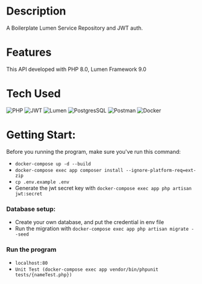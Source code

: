 # Description
A Boilerplate Lumen Service Repository and JWT auth.

# Features
This API developed with PHP 8.0, Lumen Framework 9.0
 
# Tech Used
 ![PHP](https://img.shields.io/badge/php-%23777BB4.svg?style=for-the-badge&logo=php&logoColor=white) ![JWT](https://img.shields.io/badge/JWT-black?style=for-the-badge&logo=JSON%20web%20tokens) ![Lumen](https://img.shields.io/badge/lumen-%23FF2D20.svg?style=for-the-badge&logo=lumen&logoColor=white) ![PostgresSQL](https://img.shields.io/badge/postgresql-%23316192.svg?&style=for-the-badge&logo=postgresql&logoColor=white) ![Postman](https://img.shields.io/badge/Postman-FF6C37?style=for-the-badge&logo=postman&logoColor=white) ![Docker](https://img.shields.io/badge/docker-%230db7ed.svg?style=for-the-badge&logo=docker&logoColor=white)
      
# Getting Start:
Before you running the program, make sure you've run this command:
- `docker-compose up -d --build`
- `docker-compose exec app composer install --ignore-platform-req=ext-zip`
-  `cp .env.example .env`
-  Generate the jwt secret key with `docker-compose exec app php artisan jwt:secret`

### Database setup:
- Create your own database, and put the credential in env file
- Run the migration with `docker-compose exec app php artisan migrate --seed`

### Run the program
- `localhost:80`
- `Unit Test (docker-compose exec app vendor/bin/phpunit tests/{nameTest.php})`



